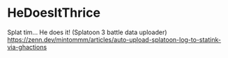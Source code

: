 # HeDoesItThrice

Splat tim... He does it! (Splatoon 3 battle data uploader)
https://zenn.dev/mintommm/articles/auto-upload-splatoon-log-to-statink-via-ghactions
